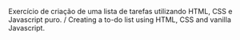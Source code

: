 Exercício de criação de uma lista de tarefas utilizando HTML, CSS e Javascript puro. / Creating a to-do list using HTML, CSS and vanilla Javascript.
